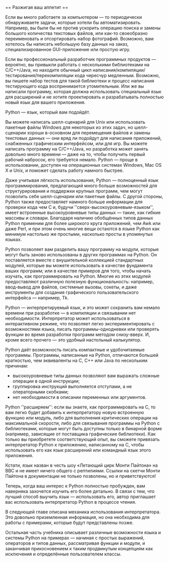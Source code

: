 
== Разжигая ваш аппетит ==

Если вы много работаете за компьютером — то периодически обнаруживаете задачи, которые хотели бы автоматизировать. Например, вы были бы не против ускорить операцию поиска и замены большого количества текстовых файлов, или как-то своеобразно переименовать и отсортировать набор фотографий. Возможно, вам хотелось бы написать небольшую базу данных на заказ, специализированное GUI-приложение или простую игру.

Если вы профессиональный разработчик программных продуктов — вероятно, вы привыкли работать с несколькими библиотеками на C/C++/Java, но находите обычный цикл написания/компиляции/тестирования/перекомпиляции кода чересчур медленным. Возможно, вы пишете набор тестов для такой библиотеки и процесс написания тестирующего кода воспринимается утомительным. Или же вы написали программу, которая должна использовать специальный язык для расширений и не хотите проектировать и разрабатывать полностью новый язык для вашего приложения.

Python — язык, который вам подойдёт.

Вы можете написать шелл-сценарий для Unix или использовать пакетные файлы Windows для некоторых из этих задач, но шелл-сценарии хороши в-основном для перемещения файлов и замены текстовых данных — они вряд ли подойдут для написания приложений, снабженных графическим интерфейсом, или для игр. Вы можете написать программу на C/C++/Java, но разработка может занять довольно много времени — даже на то, чтобы получить первый рабочий набросок, его требуется немало. Python — проще в использовании, доступен на операционных системах Windows, Mac OS X и Unix, и поможет сделать работу намного быстрее.

Даже учитывая лёгкость использования, Python — полноценный язык программирования, предлагающий много больше возможностей для структурирования и поддержки крупных программ, чем могут позволить себе шелл-сценарии или пакетные файлы. С другой стороны, Python также предоставляет намного больше информации для проверки кода чем C и, будучи ''сверх-высокоуровневым-языком'', имеет встроенные высокоуровневые типы данных — такие, как гибкие массивы и словари. Благодаря наличию обобщённых типов данных Python применим для более широкого круга приложений, чем Awk или даже Perl, и при этом очень многие вещи остаются в языке Python как минимум настолько же простыми, насколько просты в упомянутых языках.

Python позволяет вам разделить вашу программу на модули, которые могут быть заново использованы в других программах на Python. Он поставляется вместе с внушительной коллекцией стандартных модулей, которые вы можете использовать в качестве фундамента ваших программ; или в качестве примеров для того, чтобы начать изучать, как программировать на Python. Многие из этих модулей предоставляют различную полезную функциональность: например, ввод-вывод для файлов, системные вызовы, сокеты, и даже инструменты для создания графического пользовательского интерфейса&nbsp;— например, Tk.

Python — интерпретируемый язык, и это может сохранить вам немало времени при разработке — в компиляции и связывании нет необходимости. Интерпретатор может использоваться в интерактивном режиме, что позволяет легко экспериментировать с возможностями языка, писать программы-однодневки или проверять функции во время разработки программ методом снизу-вверх. И, кроме всего прочего — это удобный настольный калькулятор.

Python даёт возможность писать компактные и удобочитаемые программы. Программы, написанные на Python, отличаются большей краткостью, чем эквиваленты на C, C++ или Java по нескольким причинам:

* высокоуровневые типы данных позволяют вам выражать сложные операции в одной инструкции;
* группировка инструкций выполняется отступами, а не операторными скобками;
* нет необходимости в описании переменных или аргументов.

Python ''расширяем'': если вы знаете, как программировать на C, то вам легко будет добавить к интерпретатору новую встроенную функцию или модуль, либо для выполнения критических операции на максимальной скорости, либо для связывания программы на Python с библиотеками, которые могут быть доступны только в бинарной форме (например, зависящие от поставщика графические библиотеки). Как только вы приобретете соответствующий опыт, вы сможете привязать интерпретатор Python к приложению, написанному на C, чтобы использовать его как язык расширений или командный язык этого приложения.

Кстати, язык назван в честь шоу «Летающий цирк Монти Пайтона» на BBC и не имеет ничего общего с рептилиями. Ссылки на скетчи Монти Пайтона в документации не только позволены, но и приветствуются!

Теперь, когда ваш интерес к Python полностью пробужден, вам наверняка захочется изучить его более детально. В связи с тем, что лучший способ выучить язык — использовать его, автор приглашает вас использовать интерпретатор Python в процессе чтения.

В следующей главе описана механика использования интерпретатора. Это довольно приземленная информация, но она необходима для работы с примерами, которые будут представлены позже.

Остальная часть учебника описывает различные возможности языка и системы Python на примерах — начиная с простых выражений, операторов и типов данных, рассматривая функции и модули, и заканчивая прикосновением к таким продвинутым концепциям как исключения и определённые пользователем классы.

